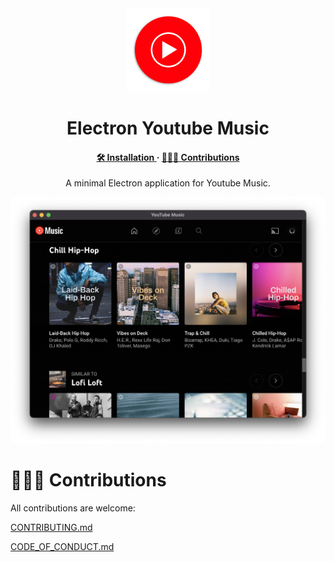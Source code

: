 <div align="center">
    <img src="images/logo.png" width="133", height="133">
    <h1>Electron Youtube Music</h1>
</div>
 
<h4 align="center">
  <a href="https://github.com/pauchiner/electron-youtube-music/releases"> 🛠️ Installation </a>
  ·
  <a href="#-contributions"> 🧑‍🤝‍🧑 Contributions </a>
</h4>

<p align="center">A minimal Electron application for Youtube Music.</p>

<img src="images/screenshot.png">

# 🧑‍🤝‍🧑 Contributions

All contributions are welcome:

[CONTRIBUTING.md](https://github.com/pauchiner/electron-youtube-music/blob/main/.github/CONTRIBUTING.md)

[CODE_OF_CONDUCT.md](https://github.com/pauchiner/electron-youtube-music/blob/main/.github/CODE_OF_CONDUCT.md)

